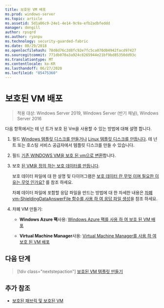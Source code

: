 ```yaml
---
title: 보호된 VM 배포
ms.prod: windows-server
ms.topic: article
ms.assetid: 5d1a06c9-24e1-4e14-9c9a-efb2adbfeddd
manager: dongill
author: rpsqrd
ms.author: ryanpu
ms.technology: security-guarded-fabric
ms.date: 08/29/2018
ms.openlocfilehash: 78d8d76c2d8fc92e7fc5ca070d04942facd97427
ms.sourcegitcommit: 771db070a3a924c8265944e21bf9bd85350dd93c
ms.translationtype: MT
ms.contentlocale: ko-KR
ms.lasthandoff: 06/27/2020
ms.locfileid: "85475360"
---
```

# <a name="deploy-shielded-vms"></a>보호된 VM 배포


>적용 대상: Windows Server 2019, Windows Server (반기 채널), Windows Server 2016

다음 항목에서는 테 넌 트가 보호 된 Vm을 사용할 수 있는 방법에 대해 설명 합니다.

1. 필드 [Windows 템플릿 디스크를 만들거나](guarded-fabric-create-a-shielded-vm-template.md) [Linux 템플릿 디스크를 만듭니다](guarded-fabric-create-a-linux-shielded-vm-template.md). 테 넌 트 또는 호스팅 서비스 공급자에서 템플릿 디스크를 만들 수 있습니다.

2. 필드 [기존 WINDOWS VM을 보호 된 vm으로 변환](guarded-fabric-vm-shielding-helper-vhd.md)합니다.

3. 보호 [된 VM을 정의 하는 보호 데이터를 만듭니다](guarded-fabric-tenant-creates-shielding-data.md).

    보호 데이터 파일에 대 한 설명 및 다이어그램은 [보호 데이터 란 무엇 이며 필요한 이유는 무엇 인가요?](guarded-fabric-and-shielded-vms.md#what-is-shielding-data-and-why-is-it-necessary) 를 참조 하세요.

    차폐 데이터 파일에 포함할 응답 파일을 만드는 방법에 대 한 자세한 내용은 [차폐 vm-ShieldingDataAnswerFile 함수를 사용 하 여 응답 파일 생성](guarded-fabric-sample-unattend-xml-file.md)을 참조 하세요.

4. 차폐 VM 만들기:

    - **Windows Azure 팩**사용: [Windows Azure 팩를 사용 하 여 보호 된 VM 배포](guarded-fabric-shielded-vm-windows-azure-pack.md)

    - **Virtual Machine Manager**사용: [Virtual Machine Manager를 사용 하 여 보호 된 VM 배포](guarded-fabric-tenant-deploys-shielded-vm-using-vmm.md)

## <a name="next-step"></a>다음 단계

> [!div class="nextstepaction"]
> [보호된 VM 템플릿 만들기](guarded-fabric-create-a-shielded-vm-template.md)

## <a name="additional-references"></a>추가 참조

- [보호된 패브릭 및 보호된 VM](guarded-fabric-and-shielded-vms-top-node.md)
